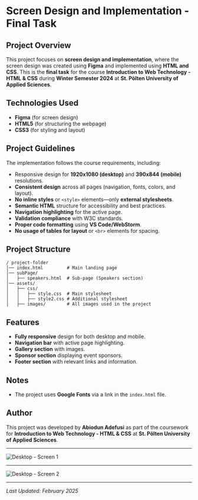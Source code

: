 # Screen Design and Implementation - Final Task

## Project Overview
This project focuses on **screen design and implementation**, where the screen design was created using **Figma** and implemented using **HTML and CSS**. This is the **final task** for the course **Introduction to Web Technology - HTML & CSS** during **Winter Semester 2024** at **St. Pölten University of Applied Sciences**.

## Technologies Used
- **Figma** (for screen design)
- **HTML5** (for structuring the webpage)
- **CSS3** (for styling and layout)

## Project Guidelines
The implementation follows the course requirements, including:
- Responsive design for **1920x1080 (desktop)** and **390x844 (mobile)** resolutions.
- **Consistent design** across all pages (navigation, fonts, colors, and layout).
- **No inline styles** or `<style>` elements—only **external stylesheets**.
- **Semantic HTML** structure for accessibility and best practices.
- **Navigation highlighting** for the active page.
- **Validation compliance** with W3C standards.
- **Proper code formatting** using **VS Code/WebStorm**.
- **No usage of tables for layout** or `<br>` elements for spacing.

## Project Structure
```
/ project-folder
│── index.html         # Main landing page
│── subPage/
│   ├── speakers.html  # Sub-page (Speakers section)
│── assets/
│   ├── css/
│   │   ├── style.css  # Main stylesheet
│   │   ├── style2.css # Additional stylesheet
│   ├── images/        # All images used in the project
```

## Features
- **Fully responsive** design for both desktop and mobile.
- **Navigation bar** with active page highlighting.
- **Gallery section** with images.
- **Sponsor section** displaying event sponsors.
- **Footer section** with relevant links and information.

## Notes
- The project uses **Google Fonts** via a link in the `index.html` file.

## Author
This project was developed by **Abiodun Adefusi** as part of the coursework for **Introduction to Web Technology - HTML & CSS** at **St. Pölten University of Applied Sciences**.

---

![Desktop - Screen 1](https://github.com/user-attachments/assets/89e4bf8d-1cf9-4683-8ceb-a49e9f93fd3d)

---

![Desktop - Screen 2](https://github.com/user-attachments/assets/3edb0fdb-2094-4ffd-a11c-5d69604fc081)

---
_Last Updated: February 2025_
